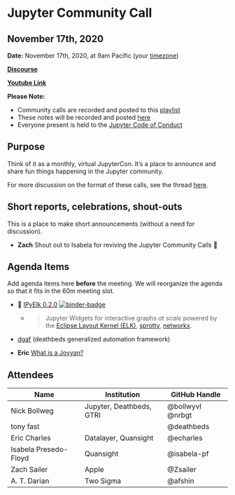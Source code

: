 # Jupyter Community Call
## November 17th, 2020

**Date:** November 17th, 2020, at 9am Pacific (your [timezone](https://arewemeetingyet.com/Los%20Angeles/2020-11-17/09:00/Jupyter%20Community%20Call))

**[Discourse](https://discourse.jupyter.org/t/jupyter-community-calls/668)** 

**[Youtube Link](https://youtu.be/bko-v1ZZoig)**

**Please Note:**
- Community calls are recorded and posted to this [playlist](https://www.youtube.com/playlist?list=PLUrHeD2K9Cmkoamm4NjLmvXC4Y6E1o8SP)
- These notes will be recorded and posted [here](https://jupyter.readthedocs.io/en/latest/community/community-call-notes/index.html)
- Everyone present is held to the [Jupyter Code of Conduct](https://jupyter.org/conduct)

## Purpose

Think of it as a monthly, virtual JupyterCon. It’s a place to announce and share fun things happening in the Jupyter community.

For more discussion on the format of these calls, see the thread [here](https://discourse.jupyter.org/t/reviving-the-all-jupyter-team-meetings/423).

## Short reports, celebrations, shout-outs

This is a place to make short announcements (without a need for discussion). 

* **Zach** Shout out to Isabela for reviving the Jupyter Community Calls :tada:

## Agenda Items

Add agenda items here **before** the meeting. We will reorganize the agenda so that it fits in the 60m meeting slot.

* 🦌 [IPyElk 0.2.0](https://github.com/jupyrdf/ipyelk) [![binder-badge ](https://mybinder.org/badge_logo.svg)](https://mybinder.org/v2/gh/jupyrdf/ipyelk/42db3e3?urlpath=lab%2Ftree%2Fexamples%2F_index.ipynb)
  * > Jupyter Widgets for interactive graphs _at scale_ powered by the [Eclipse Layout Kernel (ELK)](https://github.com/kieler/elkjs), [sprotty](https://github.com/eclipse/sprotty), [networkx](https://networkx.github.io).

* [dgaf](https://github.com/deathbeds/dgaf) (deathbeds generalized automation framework)

* **Eric** [What is a Jovyan?](https://jupyter.readthedocs.io/en/latest/community/content-community.html#what-is-a-jovyan)

## Attendees

|   Name           |           Institution     | GitHub Handle                     |
|------------------|---------------------------|-----------------------------------|
| Nick Bollweg     | Jupyter, Deathbeds, GTRI  | @bollwyvl @nrbgt 
|    tony fast              |                           | @deathbeds
|Eric Charles | Datalayer, Quansight | @echarles |
| Isabela Presedo-Floyd  |Quansight            |@isabela-pf |
| Zach Sailer |  Apple  |  @Zsailer |
|A. T. Darian | Two Sigma | @afshin |
